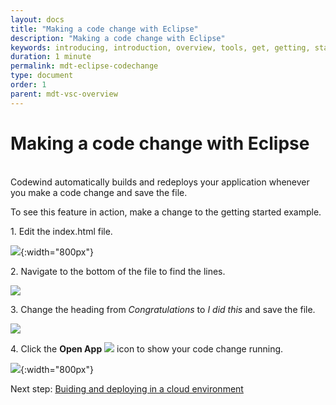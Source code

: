 ```yaml
---
layout: docs
title: "Making a code change with Eclipse"
description: "Making a code change with Eclipse"
keywords: introducing, introduction, overview, tools, get, getting, start, started, install, vscode, visual, studio, code, Codewind for VS Code getting started, VS Code Marketplace, VS Code Extensions view, VS Code workspace,installing Codewind for VS Code
duration: 1 minute
permalink: mdt-eclipse-codechange
type: document
order: 1
parent: mdt-vsc-overview
---
```

# Making a code change with Eclipse 
<br/>
Codewind automatically builds and redeploys your application whenever you make a code change and save the file.

To see this feature in action, make a change to the getting started example.

1\. Edit the index.html file.

![](dist/images/eclipsechangeproject1.png){:width="800px"}

2\. Navigate to the bottom of the file to find the lines.

![](dist/images/eclipsechangeproject2.png)

3\. Change the heading from *Congratulations* to *I did this* and save the file.

![](dist/images/eclipsechangeproject3.png)

4\. Click the **Open App**
![](dist/images/eclipseopenprojecticon.png)
icon to show your code change running.

![](dist/images/eclipsechangeproject4.png){:width="800px"}

Next step: [Buiding and deploying in a cloud environment](remote-overview.html)
